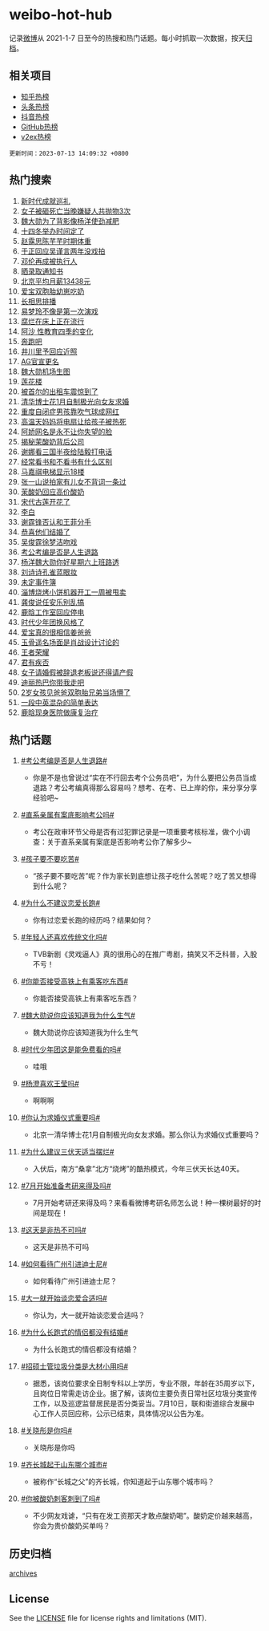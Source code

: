 # weibo-hot-hub

记录[微博](https://www.weibo.com)从 2021-1-7 日至今的热搜和热门话题。每小时抓取一次数据，按天[归档](archives)。

## 相关项目

- [知乎热榜](https://github.com/lonnyzhang423/zhihu-hot-hub)
- [头条热榜](https://github.com/lonnyzhang423/toutiao-hot-hub)
- [抖音热榜](https://github.com/lonnyzhang423/douyin-hot-hub)
- [GitHub热榜](https://github.com/lonnyzhang423/github-hot-hub)
- [v2ex热榜](https://github.com/lonnyzhang423/v2ex-hot-hub)


`更新时间：2023-07-13 14:09:32 +0800`

## 热门搜索

1. [新时代成就巡礼](https://m.weibo.cn/search?containerid=100103type%3D1%26t%3D10%26q%3D%23%E6%96%B0%E6%97%B6%E4%BB%A3%E6%88%90%E5%B0%B1%E5%B7%A1%E7%A4%BC%23&stream_entry_id=51&isnewpage=1&extparam=seat%3D1%26filter_type%3Drealtimehot%26pos%3D0%26stream_entry_id%3D51%26c_type%3D51%26dgr%3D0%26cate%3D10103%26display_time%3D1689228570%26pre_seqid%3D168922857072002736373&luicode=10000011&lfid=106003type%253D25%2526t%253D3%2526disable_hot%253D1%2526filter_type%253Drealtimehot)
1. [女子被砸死亡当晚嫌疑人共抛物3次](https://m.weibo.cn/search?containerid=100103type%3D1%26t%3D10%26q%3D%23%E5%A5%B3%E5%AD%90%E8%A2%AB%E7%A0%B8%E6%AD%BB%E4%BA%A1%E5%BD%93%E6%99%9A%E5%AB%8C%E7%96%91%E4%BA%BA%E5%85%B1%E6%8A%9B%E7%89%A93%E6%AC%A1%23&stream_entry_id=31&isnewpage=1&extparam=seat%3D1%26cate%3D5001%26flag%3D1%26realpos%3D1%26stream_entry_id%3D31%26lcate%3D5001%26filter_type%3Drealtimehot%26pos%3D0%26q%3D%2523%25E5%25A5%25B3%25E5%25AD%2590%25E8%25A2%25AB%25E7%25A0%25B8%25E6%25AD%25BB%25E4%25BA%25A1%25E5%25BD%2593%25E6%2599%259A%25E5%25AB%258C%25E7%2596%2591%25E4%25BA%25BA%25E5%2585%25B1%25E6%258A%259B%25E7%2589%25A93%25E6%25AC%25A1%2523%26dgr%3D0%26band_rank%3D1%26c_type%3D31%26display_time%3D1689228570%26pre_seqid%3D168922857072002736373&luicode=10000011&lfid=106003type%253D25%2526t%253D3%2526disable_hot%253D1%2526filter_type%253Drealtimehot)
1. [魏大勋为了背影像杨洋使劲减肥](https://m.weibo.cn/search?containerid=100103type%3D1%26t%3D10%26q%3D%23%E9%AD%8F%E5%A4%A7%E5%8B%8B%E4%B8%BA%E4%BA%86%E8%83%8C%E5%BD%B1%E5%83%8F%E6%9D%A8%E6%B4%8B%E4%BD%BF%E5%8A%B2%E5%87%8F%E8%82%A5%23&stream_entry_id=31&isnewpage=1&extparam=seat%3D1%26cate%3D5001%26flag%3D2%26realpos%3D2%26stream_entry_id%3D31%26lcate%3D5001%26filter_type%3Drealtimehot%26pos%3D1%26q%3D%2523%25E9%25AD%258F%25E5%25A4%25A7%25E5%258B%258B%25E4%25B8%25BA%25E4%25BA%2586%25E8%2583%258C%25E5%25BD%25B1%25E5%2583%258F%25E6%259D%25A8%25E6%25B4%258B%25E4%25BD%25BF%25E5%258A%25B2%25E5%2587%258F%25E8%2582%25A5%2523%26dgr%3D0%26band_rank%3D2%26c_type%3D31%26display_time%3D1689228570%26pre_seqid%3D168922857072002736373&luicode=10000011&lfid=106003type%253D25%2526t%253D3%2526disable_hot%253D1%2526filter_type%253Drealtimehot)
1. [十四冬举办时间定了](https://m.weibo.cn/search?containerid=100103type%3D1%26t%3D10%26q%3D%23%E5%8D%81%E5%9B%9B%E5%86%AC%E4%B8%BE%E5%8A%9E%E6%97%B6%E9%97%B4%E5%AE%9A%E4%BA%86%23&stream_entry_id=31&isnewpage=1&extparam=seat%3D1%26cate%3D5001%26flag%3D0%26realpos%3D3%26stream_entry_id%3D31%26lcate%3D5001%26filter_type%3Drealtimehot%26pos%3D2%26q%3D%2523%25E5%258D%2581%25E5%259B%259B%25E5%2586%25AC%25E4%25B8%25BE%25E5%258A%259E%25E6%2597%25B6%25E9%2597%25B4%25E5%25AE%259A%25E4%25BA%2586%2523%26dgr%3D0%26band_rank%3D3%26c_type%3D31%26display_time%3D1689228570%26pre_seqid%3D168922857072002736373&luicode=10000011&lfid=106003type%253D25%2526t%253D3%2526disable_hot%253D1%2526filter_type%253Drealtimehot)
1. [赵露思陈芊芊时期体重](https://m.weibo.cn/search?containerid=100103type%3D1%26t%3D10%26q%3D%23%E8%B5%B5%E9%9C%B2%E6%80%9D%E9%99%88%E8%8A%8A%E8%8A%8A%E6%97%B6%E6%9C%9F%E4%BD%93%E9%87%8D%23&stream_entry_id=31&isnewpage=1&extparam=seat%3D1%26cate%3D5001%26flag%3D1%26realpos%3D4%26stream_entry_id%3D31%26lcate%3D5001%26filter_type%3Drealtimehot%26pos%3D3%26q%3D%2523%25E8%25B5%25B5%25E9%259C%25B2%25E6%2580%259D%25E9%2599%2588%25E8%258A%258A%25E8%258A%258A%25E6%2597%25B6%25E6%259C%259F%25E4%25BD%2593%25E9%2587%258D%2523%26dgr%3D0%26band_rank%3D4%26c_type%3D31%26display_time%3D1689228570%26pre_seqid%3D168922857072002736373&luicode=10000011&lfid=106003type%253D25%2526t%253D3%2526disable_hot%253D1%2526filter_type%253Drealtimehot)
1. [于正回应吴谨言两年没戏拍](https://m.weibo.cn/search?containerid=100103type%3D1%26t%3D10%26q%3D%23%E4%BA%8E%E6%AD%A3%E5%9B%9E%E5%BA%94%E5%90%B4%E8%B0%A8%E8%A8%80%E4%B8%A4%E5%B9%B4%E6%B2%A1%E6%88%8F%E6%8B%8D%23&stream_entry_id=31&isnewpage=1&extparam=seat%3D1%26cate%3D5001%26flag%3D2%26realpos%3D5%26stream_entry_id%3D31%26lcate%3D5001%26filter_type%3Drealtimehot%26pos%3D4%26q%3D%2523%25E4%25BA%258E%25E6%25AD%25A3%25E5%259B%259E%25E5%25BA%2594%25E5%2590%25B4%25E8%25B0%25A8%25E8%25A8%2580%25E4%25B8%25A4%25E5%25B9%25B4%25E6%25B2%25A1%25E6%2588%258F%25E6%258B%258D%2523%26dgr%3D0%26band_rank%3D5%26c_type%3D31%26display_time%3D1689228570%26pre_seqid%3D168922857072002736373&luicode=10000011&lfid=106003type%253D25%2526t%253D3%2526disable_hot%253D1%2526filter_type%253Drealtimehot)
1. [邓伦再成被执行人](https://m.weibo.cn/search?containerid=100103type%3D1%26t%3D10%26q%3D%23%E9%82%93%E4%BC%A6%E5%86%8D%E6%88%90%E8%A2%AB%E6%89%A7%E8%A1%8C%E4%BA%BA%23&stream_entry_id=31&isnewpage=1&extparam=seat%3D1%26cate%3D5001%26flag%3D0%26realpos%3D6%26stream_entry_id%3D31%26lcate%3D5001%26filter_type%3Drealtimehot%26pos%3D5%26q%3D%2523%25E9%2582%2593%25E4%25BC%25A6%25E5%2586%258D%25E6%2588%2590%25E8%25A2%25AB%25E6%2589%25A7%25E8%25A1%258C%25E4%25BA%25BA%2523%26dgr%3D0%26band_rank%3D6%26c_type%3D31%26display_time%3D1689228570%26pre_seqid%3D168922857072002736373&luicode=10000011&lfid=106003type%253D25%2526t%253D3%2526disable_hot%253D1%2526filter_type%253Drealtimehot)
1. [晒录取通知书](https://m.weibo.cn/search?containerid=100103type%3D1%26t%3D10%26q%3D%23%E6%99%92%E5%BD%95%E5%8F%96%E9%80%9A%E7%9F%A5%E4%B9%A6%23&stream_entry_id=31&isnewpage=1&extparam=seat%3D1%26cate%3D5001%26stream_entry_id%3D31%26lcate%3D5001%26filter_type%3Drealtimehot%26adid%3D196143%26q%3D%2523%25E6%2599%2592%25E5%25BD%2595%25E5%258F%2596%25E9%2580%259A%25E7%259F%25A5%25E4%25B9%25A6%2523%26dgr%3D0%26is_ad_pos%3D1%26c_type%3D31%26pos%3D6%26band_rank%3D7%26display_time%3D1689228570%26pre_seqid%3D168922857072002736373&luicode=10000011&lfid=106003type%253D25%2526t%253D3%2526disable_hot%253D1%2526filter_type%253Drealtimehot)
1. [北京平均月薪13438元](https://m.weibo.cn/search?containerid=100103type%3D1%26t%3D10%26q%3D%23%E5%8C%97%E4%BA%AC%E5%B9%B3%E5%9D%87%E6%9C%88%E8%96%AA13438%E5%85%83%23&stream_entry_id=31&isnewpage=1&extparam=seat%3D1%26cate%3D5001%26flag%3D0%26realpos%3D7%26stream_entry_id%3D31%26lcate%3D5001%26filter_type%3Drealtimehot%26pos%3D7%26q%3D%2523%25E5%258C%2597%25E4%25BA%25AC%25E5%25B9%25B3%25E5%259D%2587%25E6%259C%2588%25E8%2596%25AA13438%25E5%2585%2583%2523%26dgr%3D0%26band_rank%3D7%26c_type%3D31%26display_time%3D1689228570%26pre_seqid%3D168922857072002736373&luicode=10000011&lfid=106003type%253D25%2526t%253D3%2526disable_hot%253D1%2526filter_type%253Drealtimehot)
1. [爱宝双胞胎幼崽吃奶](https://m.weibo.cn/search?containerid=100103type%3D1%26t%3D10%26q%3D%23%E7%88%B1%E5%AE%9D%E5%8F%8C%E8%83%9E%E8%83%8E%E5%B9%BC%E5%B4%BD%E5%90%83%E5%A5%B6%23&stream_entry_id=31&isnewpage=1&extparam=seat%3D1%26cate%3D5001%26flag%3D1%26realpos%3D8%26stream_entry_id%3D31%26lcate%3D5001%26filter_type%3Drealtimehot%26pos%3D8%26q%3D%2523%25E7%2588%25B1%25E5%25AE%259D%25E5%258F%258C%25E8%2583%259E%25E8%2583%258E%25E5%25B9%25BC%25E5%25B4%25BD%25E5%2590%2583%25E5%25A5%25B6%2523%26dgr%3D0%26band_rank%3D8%26c_type%3D31%26display_time%3D1689228570%26pre_seqid%3D168922857072002736373&luicode=10000011&lfid=106003type%253D25%2526t%253D3%2526disable_hot%253D1%2526filter_type%253Drealtimehot)
1. [长相思排播](https://m.weibo.cn/search?containerid=100103type%3D1%26t%3D10%26q%3D%23%E9%95%BF%E7%9B%B8%E6%80%9D%E6%8E%92%E6%92%AD%23&stream_entry_id=31&isnewpage=1&extparam=seat%3D1%26cate%3D5001%26flag%3D1%26realpos%3D9%26stream_entry_id%3D31%26lcate%3D5001%26filter_type%3Drealtimehot%26pos%3D9%26q%3D%2523%25E9%2595%25BF%25E7%259B%25B8%25E6%2580%259D%25E6%258E%2592%25E6%2592%25AD%2523%26dgr%3D0%26band_rank%3D9%26c_type%3D31%26display_time%3D1689228570%26pre_seqid%3D168922857072002736373&luicode=10000011&lfid=106003type%253D25%2526t%253D3%2526disable_hot%253D1%2526filter_type%253Drealtimehot)
1. [易梦玲不像是第一次演戏](https://m.weibo.cn/search?containerid=100103type%3D1%26t%3D10%26q%3D%23%E6%98%93%E6%A2%A6%E7%8E%B2%E4%B8%8D%E5%83%8F%E6%98%AF%E7%AC%AC%E4%B8%80%E6%AC%A1%E6%BC%94%E6%88%8F%23&stream_entry_id=31&isnewpage=1&extparam=seat%3D1%26cate%3D5001%26flag%3D1%26realpos%3D10%26stream_entry_id%3D31%26lcate%3D5001%26filter_type%3Drealtimehot%26pos%3D10%26q%3D%2523%25E6%2598%2593%25E6%25A2%25A6%25E7%258E%25B2%25E4%25B8%258D%25E5%2583%258F%25E6%2598%25AF%25E7%25AC%25AC%25E4%25B8%2580%25E6%25AC%25A1%25E6%25BC%2594%25E6%2588%258F%2523%26dgr%3D0%26band_rank%3D10%26c_type%3D31%26display_time%3D1689228570%26pre_seqid%3D168922857072002736373&luicode=10000011&lfid=106003type%253D25%2526t%253D3%2526disable_hot%253D1%2526filter_type%253Drealtimehot)
1. [腐烂在床上正在流行](https://m.weibo.cn/search?containerid=100103type%3D1%26t%3D10%26q%3D%E8%85%90%E7%83%82%E5%9C%A8%E5%BA%8A%E4%B8%8A%E6%AD%A3%E5%9C%A8%E6%B5%81%E8%A1%8C&stream_entry_id=31&isnewpage=1&extparam=seat%3D1%26cate%3D5001%26flag%3D2%26realpos%3D11%26stream_entry_id%3D31%26lcate%3D5001%26filter_type%3Drealtimehot%26pos%3D11%26q%3D%25E8%2585%2590%25E7%2583%2582%25E5%259C%25A8%25E5%25BA%258A%25E4%25B8%258A%25E6%25AD%25A3%25E5%259C%25A8%25E6%25B5%2581%25E8%25A1%258C%26dgr%3D0%26band_rank%3D11%26c_type%3D31%26display_time%3D1689228570%26pre_seqid%3D168922857072002736373&luicode=10000011&lfid=106003type%253D25%2526t%253D3%2526disable_hot%253D1%2526filter_type%253Drealtimehot)
1. [阿沙 性教育四季的变化](https://m.weibo.cn/search?containerid=100103type%3D1%26t%3D10%26q%3D%E9%98%BF%E6%B2%99+%E6%80%A7%E6%95%99%E8%82%B2%E5%9B%9B%E5%AD%A3%E7%9A%84%E5%8F%98%E5%8C%96&stream_entry_id=31&isnewpage=1&extparam=seat%3D1%26cate%3D5001%26flag%3D0%26realpos%3D12%26stream_entry_id%3D31%26lcate%3D5001%26filter_type%3Drealtimehot%26pos%3D12%26q%3D%25E9%2598%25BF%25E6%25B2%2599%2520%25E6%2580%25A7%25E6%2595%2599%25E8%2582%25B2%25E5%259B%259B%25E5%25AD%25A3%25E7%259A%2584%25E5%258F%2598%25E5%258C%2596%26dgr%3D0%26band_rank%3D12%26c_type%3D31%26display_time%3D1689228570%26pre_seqid%3D168922857072002736373&luicode=10000011&lfid=106003type%253D25%2526t%253D3%2526disable_hot%253D1%2526filter_type%253Drealtimehot)
1. [奔跑吧](https://m.weibo.cn/search?containerid=100103type%3D1%26t%3D10%26q%3D%E5%A5%94%E8%B7%91%E5%90%A7&stream_entry_id=31&isnewpage=1&extparam=seat%3D1%26cate%3D5001%26flag%3D2%26realpos%3D13%26stream_entry_id%3D31%26lcate%3D5001%26filter_type%3Drealtimehot%26pos%3D13%26q%3D%25E5%25A5%2594%25E8%25B7%2591%25E5%2590%25A7%26dgr%3D0%26band_rank%3D13%26c_type%3D31%26display_time%3D1689228570%26pre_seqid%3D168922857072002736373&luicode=10000011&lfid=106003type%253D25%2526t%253D3%2526disable_hot%253D1%2526filter_type%253Drealtimehot)
1. [井川里予回应近照](https://m.weibo.cn/search?containerid=100103type%3D1%26t%3D10%26q%3D%23%E4%BA%95%E5%B7%9D%E9%87%8C%E4%BA%88%E5%9B%9E%E5%BA%94%E8%BF%91%E7%85%A7%23&stream_entry_id=31&isnewpage=1&extparam=seat%3D1%26cate%3D5001%26flag%3D0%26realpos%3D14%26stream_entry_id%3D31%26lcate%3D5001%26filter_type%3Drealtimehot%26pos%3D14%26q%3D%2523%25E4%25BA%2595%25E5%25B7%259D%25E9%2587%258C%25E4%25BA%2588%25E5%259B%259E%25E5%25BA%2594%25E8%25BF%2591%25E7%2585%25A7%2523%26dgr%3D0%26band_rank%3D14%26c_type%3D31%26display_time%3D1689228570%26pre_seqid%3D168922857072002736373&luicode=10000011&lfid=106003type%253D25%2526t%253D3%2526disable_hot%253D1%2526filter_type%253Drealtimehot)
1. [AG官宣更名](https://m.weibo.cn/search?containerid=100103type%3D1%26t%3D10%26q%3D%23AG%E5%AE%98%E5%AE%A3%E6%9B%B4%E5%90%8D%23&stream_entry_id=31&isnewpage=1&extparam=seat%3D1%26cate%3D5001%26flag%3D1%26realpos%3D15%26stream_entry_id%3D31%26lcate%3D5001%26filter_type%3Drealtimehot%26pos%3D15%26q%3D%2523AG%25E5%25AE%2598%25E5%25AE%25A3%25E6%259B%25B4%25E5%2590%258D%2523%26dgr%3D0%26band_rank%3D15%26c_type%3D31%26display_time%3D1689228570%26pre_seqid%3D168922857072002736373&luicode=10000011&lfid=106003type%253D25%2526t%253D3%2526disable_hot%253D1%2526filter_type%253Drealtimehot)
1. [魏大勋机场生图](https://m.weibo.cn/search?containerid=100103type%3D1%26t%3D10%26q%3D%23%E9%AD%8F%E5%A4%A7%E5%8B%8B%E6%9C%BA%E5%9C%BA%E7%94%9F%E5%9B%BE%23&stream_entry_id=31&isnewpage=1&extparam=seat%3D1%26cate%3D5001%26flag%3D0%26realpos%3D16%26stream_entry_id%3D31%26lcate%3D5001%26filter_type%3Drealtimehot%26pos%3D16%26q%3D%2523%25E9%25AD%258F%25E5%25A4%25A7%25E5%258B%258B%25E6%259C%25BA%25E5%259C%25BA%25E7%2594%259F%25E5%259B%25BE%2523%26dgr%3D0%26band_rank%3D16%26c_type%3D31%26display_time%3D1689228570%26pre_seqid%3D168922857072002736373&luicode=10000011&lfid=106003type%253D25%2526t%253D3%2526disable_hot%253D1%2526filter_type%253Drealtimehot)
1. [莲花楼](https://m.weibo.cn/search?containerid=100103type%3D1%26t%3D10%26q%3D%E8%8E%B2%E8%8A%B1%E6%A5%BC&stream_entry_id=31&isnewpage=1&extparam=seat%3D1%26cate%3D5001%26flag%3D1%26realpos%3D17%26stream_entry_id%3D31%26lcate%3D5001%26filter_type%3Drealtimehot%26pos%3D17%26q%3D%25E8%258E%25B2%25E8%258A%25B1%25E6%25A5%25BC%26dgr%3D0%26band_rank%3D17%26c_type%3D31%26display_time%3D1689228570%26pre_seqid%3D168922857072002736373&luicode=10000011&lfid=106003type%253D25%2526t%253D3%2526disable_hot%253D1%2526filter_type%253Drealtimehot)
1. [被首尔的出租车震惊到了](https://m.weibo.cn/search?containerid=100103type%3D1%26t%3D10%26q%3D%E8%A2%AB%E9%A6%96%E5%B0%94%E7%9A%84%E5%87%BA%E7%A7%9F%E8%BD%A6%E9%9C%87%E6%83%8A%E5%88%B0%E4%BA%86&stream_entry_id=31&isnewpage=1&extparam=seat%3D1%26cate%3D5001%26flag%3D0%26realpos%3D18%26stream_entry_id%3D31%26lcate%3D5001%26filter_type%3Drealtimehot%26pos%3D18%26q%3D%25E8%25A2%25AB%25E9%25A6%2596%25E5%25B0%2594%25E7%259A%2584%25E5%2587%25BA%25E7%25A7%259F%25E8%25BD%25A6%25E9%259C%2587%25E6%2583%258A%25E5%2588%25B0%25E4%25BA%2586%26dgr%3D0%26band_rank%3D18%26c_type%3D31%26display_time%3D1689228570%26pre_seqid%3D168922857072002736373&luicode=10000011&lfid=106003type%253D25%2526t%253D3%2526disable_hot%253D1%2526filter_type%253Drealtimehot)
1. [清华博士花1月自制极光向女友求婚](https://m.weibo.cn/search?containerid=100103type%3D1%26t%3D10%26q%3D%23%E6%B8%85%E5%8D%8E%E5%8D%9A%E5%A3%AB%E8%8A%B11%E6%9C%88%E8%87%AA%E5%88%B6%E6%9E%81%E5%85%89%E5%90%91%E5%A5%B3%E5%8F%8B%E6%B1%82%E5%A9%9A%23&stream_entry_id=31&isnewpage=1&extparam=seat%3D1%26cate%3D5001%26flag%3D32768%26realpos%3D19%26stream_entry_id%3D31%26lcate%3D5001%26filter_type%3Drealtimehot%26pos%3D19%26q%3D%2523%25E6%25B8%2585%25E5%258D%258E%25E5%258D%259A%25E5%25A3%25AB%25E8%258A%25B11%25E6%259C%2588%25E8%2587%25AA%25E5%2588%25B6%25E6%259E%2581%25E5%2585%2589%25E5%2590%2591%25E5%25A5%25B3%25E5%258F%258B%25E6%25B1%2582%25E5%25A9%259A%2523%26dgr%3D0%26band_rank%3D19%26c_type%3D31%26display_time%3D1689228570%26pre_seqid%3D168922857072002736373&luicode=10000011&lfid=106003type%253D25%2526t%253D3%2526disable_hot%253D1%2526filter_type%253Drealtimehot)
1. [重度自闭症男孩靠吹气球成网红](https://m.weibo.cn/search?containerid=100103type%3D1%26t%3D10%26q%3D%23%E9%87%8D%E5%BA%A6%E8%87%AA%E9%97%AD%E7%97%87%E7%94%B7%E5%AD%A9%E9%9D%A0%E5%90%B9%E6%B0%94%E7%90%83%E6%88%90%E7%BD%91%E7%BA%A2%23&stream_entry_id=31&isnewpage=1&extparam=seat%3D1%26cate%3D5001%26flag%3D32768%26realpos%3D20%26stream_entry_id%3D31%26lcate%3D5001%26filter_type%3Drealtimehot%26pos%3D20%26q%3D%2523%25E9%2587%258D%25E5%25BA%25A6%25E8%2587%25AA%25E9%2597%25AD%25E7%2597%2587%25E7%2594%25B7%25E5%25AD%25A9%25E9%259D%25A0%25E5%2590%25B9%25E6%25B0%2594%25E7%2590%2583%25E6%2588%2590%25E7%25BD%2591%25E7%25BA%25A2%2523%26dgr%3D0%26band_rank%3D20%26c_type%3D31%26display_time%3D1689228570%26pre_seqid%3D168922857072002736373&luicode=10000011&lfid=106003type%253D25%2526t%253D3%2526disable_hot%253D1%2526filter_type%253Drealtimehot)
1. [高温天妈妈将电扇让给孩子被热死](https://m.weibo.cn/search?containerid=100103type%3D1%26t%3D10%26q%3D%23%E9%AB%98%E6%B8%A9%E5%A4%A9%E5%A6%88%E5%A6%88%E5%B0%86%E7%94%B5%E6%89%87%E8%AE%A9%E7%BB%99%E5%AD%A9%E5%AD%90%E8%A2%AB%E7%83%AD%E6%AD%BB%23&stream_entry_id=31&isnewpage=1&extparam=seat%3D1%26cate%3D5001%26flag%3D2%26realpos%3D21%26stream_entry_id%3D31%26lcate%3D5001%26filter_type%3Drealtimehot%26pos%3D21%26q%3D%2523%25E9%25AB%2598%25E6%25B8%25A9%25E5%25A4%25A9%25E5%25A6%2588%25E5%25A6%2588%25E5%25B0%2586%25E7%2594%25B5%25E6%2589%2587%25E8%25AE%25A9%25E7%25BB%2599%25E5%25AD%25A9%25E5%25AD%2590%25E8%25A2%25AB%25E7%2583%25AD%25E6%25AD%25BB%2523%26dgr%3D0%26band_rank%3D21%26c_type%3D31%26display_time%3D1689228570%26pre_seqid%3D168922857072002736373&luicode=10000011&lfid=106003type%253D25%2526t%253D3%2526disable_hot%253D1%2526filter_type%253Drealtimehot)
1. [阿娇网名是永不让你失望的脸](https://m.weibo.cn/search?containerid=100103type%3D1%26t%3D10%26q%3D%23%E9%98%BF%E5%A8%87%E7%BD%91%E5%90%8D%E6%98%AF%E6%B0%B8%E4%B8%8D%E8%AE%A9%E4%BD%A0%E5%A4%B1%E6%9C%9B%E7%9A%84%E8%84%B8%23&stream_entry_id=31&isnewpage=1&extparam=seat%3D1%26cate%3D5001%26flag%3D1%26realpos%3D22%26stream_entry_id%3D31%26lcate%3D5001%26filter_type%3Drealtimehot%26pos%3D22%26q%3D%2523%25E9%2598%25BF%25E5%25A8%2587%25E7%25BD%2591%25E5%2590%258D%25E6%2598%25AF%25E6%25B0%25B8%25E4%25B8%258D%25E8%25AE%25A9%25E4%25BD%25A0%25E5%25A4%25B1%25E6%259C%259B%25E7%259A%2584%25E8%2584%25B8%2523%26dgr%3D0%26band_rank%3D22%26c_type%3D31%26display_time%3D1689228570%26pre_seqid%3D168922857072002736373&luicode=10000011&lfid=106003type%253D25%2526t%253D3%2526disable_hot%253D1%2526filter_type%253Drealtimehot)
1. [揭秘茉酸奶背后公司](https://m.weibo.cn/search?containerid=100103type%3D1%26t%3D10%26q%3D%23%E6%8F%AD%E7%A7%98%E8%8C%89%E9%85%B8%E5%A5%B6%E8%83%8C%E5%90%8E%E5%85%AC%E5%8F%B8%23&stream_entry_id=31&isnewpage=1&extparam=seat%3D1%26cate%3D5001%26flag%3D0%26realpos%3D23%26stream_entry_id%3D31%26lcate%3D5001%26filter_type%3Drealtimehot%26pos%3D23%26q%3D%2523%25E6%258F%25AD%25E7%25A7%2598%25E8%258C%2589%25E9%2585%25B8%25E5%25A5%25B6%25E8%2583%258C%25E5%2590%258E%25E5%2585%25AC%25E5%258F%25B8%2523%26dgr%3D0%26band_rank%3D23%26c_type%3D31%26display_time%3D1689228570%26pre_seqid%3D168922857072002736373&luicode=10000011&lfid=106003type%253D25%2526t%253D3%2526disable_hot%253D1%2526filter_type%253Drealtimehot)
1. [谢娜看三国半夜给陆毅打电话](https://m.weibo.cn/search?containerid=100103type%3D1%26t%3D10%26q%3D%23%E8%B0%A2%E5%A8%9C%E7%9C%8B%E4%B8%89%E5%9B%BD%E5%8D%8A%E5%A4%9C%E7%BB%99%E9%99%86%E6%AF%85%E6%89%93%E7%94%B5%E8%AF%9D%23&stream_entry_id=31&isnewpage=1&extparam=seat%3D1%26cate%3D5001%26flag%3D1%26realpos%3D24%26stream_entry_id%3D31%26lcate%3D5001%26filter_type%3Drealtimehot%26pos%3D24%26q%3D%2523%25E8%25B0%25A2%25E5%25A8%259C%25E7%259C%258B%25E4%25B8%2589%25E5%259B%25BD%25E5%258D%258A%25E5%25A4%259C%25E7%25BB%2599%25E9%2599%2586%25E6%25AF%2585%25E6%2589%2593%25E7%2594%25B5%25E8%25AF%259D%2523%26dgr%3D0%26band_rank%3D24%26c_type%3D31%26display_time%3D1689228570%26pre_seqid%3D168922857072002736373&luicode=10000011&lfid=106003type%253D25%2526t%253D3%2526disable_hot%253D1%2526filter_type%253Drealtimehot)
1. [经常看书和不看书有什么区别](https://m.weibo.cn/search?containerid=100103type%3D1%26t%3D10%26q%3D%23%E7%BB%8F%E5%B8%B8%E7%9C%8B%E4%B9%A6%E5%92%8C%E4%B8%8D%E7%9C%8B%E4%B9%A6%E6%9C%89%E4%BB%80%E4%B9%88%E5%8C%BA%E5%88%AB%23&stream_entry_id=31&isnewpage=1&extparam=seat%3D1%26cate%3D5001%26flag%3D1%26realpos%3D25%26stream_entry_id%3D31%26lcate%3D5001%26filter_type%3Drealtimehot%26pos%3D25%26q%3D%2523%25E7%25BB%258F%25E5%25B8%25B8%25E7%259C%258B%25E4%25B9%25A6%25E5%2592%258C%25E4%25B8%258D%25E7%259C%258B%25E4%25B9%25A6%25E6%259C%2589%25E4%25BB%2580%25E4%25B9%2588%25E5%258C%25BA%25E5%2588%25AB%2523%26dgr%3D0%26band_rank%3D25%26c_type%3D31%26display_time%3D1689228570%26pre_seqid%3D168922857072002736373&luicode=10000011&lfid=106003type%253D25%2526t%253D3%2526disable_hot%253D1%2526filter_type%253Drealtimehot)
1. [马嘉祺电梯显示18楼](https://m.weibo.cn/search?containerid=100103type%3D1%26t%3D10%26q%3D%23%E9%A9%AC%E5%98%89%E7%A5%BA%E7%94%B5%E6%A2%AF%E6%98%BE%E7%A4%BA18%E6%A5%BC%23&stream_entry_id=31&isnewpage=1&extparam=seat%3D1%26cate%3D5001%26flag%3D0%26realpos%3D26%26stream_entry_id%3D31%26lcate%3D5001%26filter_type%3Drealtimehot%26pos%3D26%26q%3D%2523%25E9%25A9%25AC%25E5%2598%2589%25E7%25A5%25BA%25E7%2594%25B5%25E6%25A2%25AF%25E6%2598%25BE%25E7%25A4%25BA18%25E6%25A5%25BC%2523%26dgr%3D0%26band_rank%3D26%26c_type%3D31%26display_time%3D1689228570%26pre_seqid%3D168922857072002736373&luicode=10000011&lfid=106003type%253D25%2526t%253D3%2526disable_hot%253D1%2526filter_type%253Drealtimehot)
1. [张一山说拍家有儿女不背词一条过](https://m.weibo.cn/search?containerid=100103type%3D1%26t%3D10%26q%3D%23%E5%BC%A0%E4%B8%80%E5%B1%B1%E8%AF%B4%E6%8B%8D%E5%AE%B6%E6%9C%89%E5%84%BF%E5%A5%B3%E4%B8%8D%E8%83%8C%E8%AF%8D%E4%B8%80%E6%9D%A1%E8%BF%87%23&stream_entry_id=31&isnewpage=1&extparam=seat%3D1%26cate%3D5001%26flag%3D1%26realpos%3D27%26stream_entry_id%3D31%26lcate%3D5001%26filter_type%3Drealtimehot%26pos%3D27%26q%3D%2523%25E5%25BC%25A0%25E4%25B8%2580%25E5%25B1%25B1%25E8%25AF%25B4%25E6%258B%258D%25E5%25AE%25B6%25E6%259C%2589%25E5%2584%25BF%25E5%25A5%25B3%25E4%25B8%258D%25E8%2583%258C%25E8%25AF%258D%25E4%25B8%2580%25E6%259D%25A1%25E8%25BF%2587%2523%26dgr%3D0%26band_rank%3D27%26c_type%3D31%26display_time%3D1689228570%26pre_seqid%3D168922857072002736373&luicode=10000011&lfid=106003type%253D25%2526t%253D3%2526disable_hot%253D1%2526filter_type%253Drealtimehot)
1. [茉酸奶回应高价酸奶](https://m.weibo.cn/search?containerid=100103type%3D1%26t%3D10%26q%3D%23%E8%8C%89%E9%85%B8%E5%A5%B6%E5%9B%9E%E5%BA%94%E9%AB%98%E4%BB%B7%E9%85%B8%E5%A5%B6%23&stream_entry_id=31&isnewpage=1&extparam=seat%3D1%26cate%3D5001%26flag%3D1%26realpos%3D28%26stream_entry_id%3D31%26lcate%3D5001%26filter_type%3Drealtimehot%26pos%3D28%26q%3D%2523%25E8%258C%2589%25E9%2585%25B8%25E5%25A5%25B6%25E5%259B%259E%25E5%25BA%2594%25E9%25AB%2598%25E4%25BB%25B7%25E9%2585%25B8%25E5%25A5%25B6%2523%26dgr%3D0%26band_rank%3D28%26c_type%3D31%26display_time%3D1689228570%26pre_seqid%3D168922857072002736373&luicode=10000011&lfid=106003type%253D25%2526t%253D3%2526disable_hot%253D1%2526filter_type%253Drealtimehot)
1. [宋代古莲开花了](https://m.weibo.cn/search?containerid=100103type%3D1%26t%3D10%26q%3D%23%E5%AE%8B%E4%BB%A3%E5%8F%A4%E8%8E%B2%E5%BC%80%E8%8A%B1%E4%BA%86%23&stream_entry_id=31&isnewpage=1&extparam=seat%3D1%26cate%3D5001%26flag%3D32768%26realpos%3D29%26stream_entry_id%3D31%26lcate%3D5001%26filter_type%3Drealtimehot%26pos%3D29%26q%3D%2523%25E5%25AE%258B%25E4%25BB%25A3%25E5%258F%25A4%25E8%258E%25B2%25E5%25BC%2580%25E8%258A%25B1%25E4%25BA%2586%2523%26dgr%3D0%26band_rank%3D29%26c_type%3D31%26display_time%3D1689228570%26pre_seqid%3D168922857072002736373&luicode=10000011&lfid=106003type%253D25%2526t%253D3%2526disable_hot%253D1%2526filter_type%253Drealtimehot)
1. [李白](https://m.weibo.cn/search?containerid=100103type%3D1%26t%3D10%26q%3D%E6%9D%8E%E7%99%BD&stream_entry_id=31&isnewpage=1&extparam=seat%3D1%26cate%3D5001%26flag%3D1%26realpos%3D30%26stream_entry_id%3D31%26lcate%3D5001%26filter_type%3Drealtimehot%26pos%3D30%26q%3D%25E6%259D%258E%25E7%2599%25BD%26dgr%3D0%26band_rank%3D30%26c_type%3D31%26display_time%3D1689228570%26pre_seqid%3D168922857072002736373&luicode=10000011&lfid=106003type%253D25%2526t%253D3%2526disable_hot%253D1%2526filter_type%253Drealtimehot)
1. [谢霆锋否认和王菲分手](https://m.weibo.cn/search?containerid=100103type%3D1%26t%3D10%26q%3D%23%E8%B0%A2%E9%9C%86%E9%94%8B%E5%90%A6%E8%AE%A4%E5%92%8C%E7%8E%8B%E8%8F%B2%E5%88%86%E6%89%8B%23&stream_entry_id=31&isnewpage=1&extparam=seat%3D1%26cate%3D5001%26flag%3D0%26realpos%3D31%26stream_entry_id%3D31%26lcate%3D5001%26filter_type%3Drealtimehot%26pos%3D31%26q%3D%2523%25E8%25B0%25A2%25E9%259C%2586%25E9%2594%258B%25E5%2590%25A6%25E8%25AE%25A4%25E5%2592%258C%25E7%258E%258B%25E8%258F%25B2%25E5%2588%2586%25E6%2589%258B%2523%26dgr%3D0%26band_rank%3D31%26c_type%3D31%26display_time%3D1689228570%26pre_seqid%3D168922857072002736373&luicode=10000011&lfid=106003type%253D25%2526t%253D3%2526disable_hot%253D1%2526filter_type%253Drealtimehot)
1. [恭喜他们结婚了](https://m.weibo.cn/search?containerid=100103type%3D1%26t%3D10%26q%3D%23%E6%81%AD%E5%96%9C%E4%BB%96%E4%BB%AC%E7%BB%93%E5%A9%9A%E4%BA%86%23&stream_entry_id=31&isnewpage=1&extparam=seat%3D1%26cate%3D5001%26flag%3D32768%26realpos%3D32%26stream_entry_id%3D31%26lcate%3D5001%26filter_type%3Drealtimehot%26pos%3D32%26q%3D%2523%25E6%2581%25AD%25E5%2596%259C%25E4%25BB%2596%25E4%25BB%25AC%25E7%25BB%2593%25E5%25A9%259A%25E4%25BA%2586%2523%26dgr%3D0%26band_rank%3D32%26c_type%3D31%26display_time%3D1689228570%26pre_seqid%3D168922857072002736373&luicode=10000011&lfid=106003type%253D25%2526t%253D3%2526disable_hot%253D1%2526filter_type%253Drealtimehot)
1. [吴俊霆徐梦洁吻戏](https://m.weibo.cn/search?containerid=100103type%3D1%26t%3D10%26q%3D%23%E5%90%B4%E4%BF%8A%E9%9C%86%E5%BE%90%E6%A2%A6%E6%B4%81%E5%90%BB%E6%88%8F%23&stream_entry_id=31&isnewpage=1&extparam=seat%3D1%26cate%3D5001%26flag%3D1%26realpos%3D33%26stream_entry_id%3D31%26lcate%3D5001%26filter_type%3Drealtimehot%26pos%3D33%26q%3D%2523%25E5%2590%25B4%25E4%25BF%258A%25E9%259C%2586%25E5%25BE%2590%25E6%25A2%25A6%25E6%25B4%2581%25E5%2590%25BB%25E6%2588%258F%2523%26dgr%3D0%26band_rank%3D33%26c_type%3D31%26display_time%3D1689228570%26pre_seqid%3D168922857072002736373&luicode=10000011&lfid=106003type%253D25%2526t%253D3%2526disable_hot%253D1%2526filter_type%253Drealtimehot)
1. [考公考编是否是人生退路](https://m.weibo.cn/search?containerid=100103type%3D1%26t%3D10%26q%3D%23%E8%80%83%E5%85%AC%E8%80%83%E7%BC%96%E6%98%AF%E5%90%A6%E6%98%AF%E4%BA%BA%E7%94%9F%E9%80%80%E8%B7%AF%23&stream_entry_id=31&isnewpage=1&extparam=seat%3D1%26cate%3D5001%26flag%3D0%26realpos%3D34%26stream_entry_id%3D31%26lcate%3D5001%26filter_type%3Drealtimehot%26pos%3D34%26q%3D%2523%25E8%2580%2583%25E5%2585%25AC%25E8%2580%2583%25E7%25BC%2596%25E6%2598%25AF%25E5%2590%25A6%25E6%2598%25AF%25E4%25BA%25BA%25E7%2594%259F%25E9%2580%2580%25E8%25B7%25AF%2523%26dgr%3D0%26band_rank%3D34%26c_type%3D31%26display_time%3D1689228570%26pre_seqid%3D168922857072002736373&luicode=10000011&lfid=106003type%253D25%2526t%253D3%2526disable_hot%253D1%2526filter_type%253Drealtimehot)
1. [杨洋魏大勋你好星期六上班路透](https://m.weibo.cn/search?containerid=100103type%3D1%26t%3D10%26q%3D%23%E6%9D%A8%E6%B4%8B%E9%AD%8F%E5%A4%A7%E5%8B%8B%E4%BD%A0%E5%A5%BD%E6%98%9F%E6%9C%9F%E5%85%AD%E4%B8%8A%E7%8F%AD%E8%B7%AF%E9%80%8F%23&stream_entry_id=31&isnewpage=1&extparam=seat%3D1%26cate%3D5001%26flag%3D1%26realpos%3D35%26stream_entry_id%3D31%26lcate%3D5001%26filter_type%3Drealtimehot%26pos%3D35%26q%3D%2523%25E6%259D%25A8%25E6%25B4%258B%25E9%25AD%258F%25E5%25A4%25A7%25E5%258B%258B%25E4%25BD%25A0%25E5%25A5%25BD%25E6%2598%259F%25E6%259C%259F%25E5%2585%25AD%25E4%25B8%258A%25E7%258F%25AD%25E8%25B7%25AF%25E9%2580%258F%2523%26dgr%3D0%26band_rank%3D35%26c_type%3D31%26display_time%3D1689228570%26pre_seqid%3D168922857072002736373&luicode=10000011&lfid=106003type%253D25%2526t%253D3%2526disable_hot%253D1%2526filter_type%253Drealtimehot)
1. [刘诗诗孔雀蓝眼妆](https://m.weibo.cn/search?containerid=100103type%3D1%26t%3D10%26q%3D%23%E5%88%98%E8%AF%97%E8%AF%97%E5%AD%94%E9%9B%80%E8%93%9D%E7%9C%BC%E5%A6%86%23&stream_entry_id=31&isnewpage=1&extparam=seat%3D1%26cate%3D5001%26flag%3D1%26realpos%3D36%26stream_entry_id%3D31%26lcate%3D5001%26filter_type%3Drealtimehot%26pos%3D36%26q%3D%2523%25E5%2588%2598%25E8%25AF%2597%25E8%25AF%2597%25E5%25AD%2594%25E9%259B%2580%25E8%2593%259D%25E7%259C%25BC%25E5%25A6%2586%2523%26dgr%3D0%26band_rank%3D36%26c_type%3D31%26display_time%3D1689228570%26pre_seqid%3D168922857072002736373&luicode=10000011&lfid=106003type%253D25%2526t%253D3%2526disable_hot%253D1%2526filter_type%253Drealtimehot)
1. [未定事件簿](https://m.weibo.cn/search?containerid=100103type%3D1%26t%3D10%26q%3D%E6%9C%AA%E5%AE%9A%E4%BA%8B%E4%BB%B6%E7%B0%BF&stream_entry_id=31&isnewpage=1&extparam=seat%3D1%26cate%3D5001%26flag%3D1%26realpos%3D37%26stream_entry_id%3D31%26lcate%3D5001%26filter_type%3Drealtimehot%26pos%3D37%26q%3D%25E6%259C%25AA%25E5%25AE%259A%25E4%25BA%258B%25E4%25BB%25B6%25E7%25B0%25BF%26dgr%3D0%26band_rank%3D37%26c_type%3D31%26display_time%3D1689228570%26pre_seqid%3D168922857072002736373&luicode=10000011&lfid=106003type%253D25%2526t%253D3%2526disable_hot%253D1%2526filter_type%253Drealtimehot)
1. [淄博烧烤小饼机器开工一周被甩卖](https://m.weibo.cn/search?containerid=100103type%3D1%26t%3D10%26q%3D%23%E6%B7%84%E5%8D%9A%E7%83%A7%E7%83%A4%E5%B0%8F%E9%A5%BC%E6%9C%BA%E5%99%A8%E5%BC%80%E5%B7%A5%E4%B8%80%E5%91%A8%E8%A2%AB%E7%94%A9%E5%8D%96%23&stream_entry_id=31&isnewpage=1&extparam=seat%3D1%26cate%3D5001%26flag%3D1%26realpos%3D38%26stream_entry_id%3D31%26lcate%3D5001%26filter_type%3Drealtimehot%26pos%3D38%26q%3D%2523%25E6%25B7%2584%25E5%258D%259A%25E7%2583%25A7%25E7%2583%25A4%25E5%25B0%258F%25E9%25A5%25BC%25E6%259C%25BA%25E5%2599%25A8%25E5%25BC%2580%25E5%25B7%25A5%25E4%25B8%2580%25E5%2591%25A8%25E8%25A2%25AB%25E7%2594%25A9%25E5%258D%2596%2523%26dgr%3D0%26band_rank%3D38%26c_type%3D31%26display_time%3D1689228570%26pre_seqid%3D168922857072002736373&luicode=10000011&lfid=106003type%253D25%2526t%253D3%2526disable_hot%253D1%2526filter_type%253Drealtimehot)
1. [龚俊说任安乐别乱搞](https://m.weibo.cn/search?containerid=100103type%3D1%26t%3D10%26q%3D%23%E9%BE%9A%E4%BF%8A%E8%AF%B4%E4%BB%BB%E5%AE%89%E4%B9%90%E5%88%AB%E4%B9%B1%E6%90%9E%23&stream_entry_id=31&isnewpage=1&extparam=seat%3D1%26cate%3D5001%26flag%3D1%26realpos%3D39%26stream_entry_id%3D31%26lcate%3D5001%26filter_type%3Drealtimehot%26pos%3D39%26q%3D%2523%25E9%25BE%259A%25E4%25BF%258A%25E8%25AF%25B4%25E4%25BB%25BB%25E5%25AE%2589%25E4%25B9%2590%25E5%2588%25AB%25E4%25B9%25B1%25E6%2590%259E%2523%26dgr%3D0%26band_rank%3D39%26c_type%3D31%26display_time%3D1689228570%26pre_seqid%3D168922857072002736373&luicode=10000011&lfid=106003type%253D25%2526t%253D3%2526disable_hot%253D1%2526filter_type%253Drealtimehot)
1. [鹿晗工作室回应停电](https://m.weibo.cn/search?containerid=100103type%3D1%26t%3D10%26q%3D%23%E9%B9%BF%E6%99%97%E5%B7%A5%E4%BD%9C%E5%AE%A4%E5%9B%9E%E5%BA%94%E5%81%9C%E7%94%B5%23&stream_entry_id=31&isnewpage=1&extparam=seat%3D1%26cate%3D5001%26flag%3D1%26realpos%3D40%26stream_entry_id%3D31%26lcate%3D5001%26filter_type%3Drealtimehot%26pos%3D40%26q%3D%2523%25E9%25B9%25BF%25E6%2599%2597%25E5%25B7%25A5%25E4%25BD%259C%25E5%25AE%25A4%25E5%259B%259E%25E5%25BA%2594%25E5%2581%259C%25E7%2594%25B5%2523%26dgr%3D0%26band_rank%3D40%26c_type%3D31%26display_time%3D1689228570%26pre_seqid%3D168922857072002736373&luicode=10000011&lfid=106003type%253D25%2526t%253D3%2526disable_hot%253D1%2526filter_type%253Drealtimehot)
1. [时代少年团换风格了](https://m.weibo.cn/search?containerid=100103type%3D1%26t%3D10%26q%3D%23%E6%97%B6%E4%BB%A3%E5%B0%91%E5%B9%B4%E5%9B%A2%E6%8D%A2%E9%A3%8E%E6%A0%BC%E4%BA%86%23&stream_entry_id=31&isnewpage=1&extparam=seat%3D1%26cate%3D5001%26flag%3D0%26realpos%3D41%26stream_entry_id%3D31%26lcate%3D5001%26filter_type%3Drealtimehot%26pos%3D41%26q%3D%2523%25E6%2597%25B6%25E4%25BB%25A3%25E5%25B0%2591%25E5%25B9%25B4%25E5%259B%25A2%25E6%258D%25A2%25E9%25A3%258E%25E6%25A0%25BC%25E4%25BA%2586%2523%26dgr%3D0%26band_rank%3D41%26c_type%3D31%26display_time%3D1689228570%26pre_seqid%3D168922857072002736373&luicode=10000011&lfid=106003type%253D25%2526t%253D3%2526disable_hot%253D1%2526filter_type%253Drealtimehot)
1. [爱宝真的很相信姜爸爸](https://m.weibo.cn/search?containerid=100103type%3D1%26t%3D10%26q%3D%E7%88%B1%E5%AE%9D%E7%9C%9F%E7%9A%84%E5%BE%88%E7%9B%B8%E4%BF%A1%E5%A7%9C%E7%88%B8%E7%88%B8&stream_entry_id=31&isnewpage=1&extparam=seat%3D1%26cate%3D5001%26flag%3D0%26realpos%3D42%26stream_entry_id%3D31%26lcate%3D5001%26filter_type%3Drealtimehot%26pos%3D42%26q%3D%25E7%2588%25B1%25E5%25AE%259D%25E7%259C%259F%25E7%259A%2584%25E5%25BE%2588%25E7%259B%25B8%25E4%25BF%25A1%25E5%25A7%259C%25E7%2588%25B8%25E7%2588%25B8%26dgr%3D0%26band_rank%3D42%26c_type%3D31%26display_time%3D1689228570%26pre_seqid%3D168922857072002736373&luicode=10000011&lfid=106003type%253D25%2526t%253D3%2526disable_hot%253D1%2526filter_type%253Drealtimehot)
1. [玉骨遥名场面是肖战设计讨论的](https://m.weibo.cn/search?containerid=100103type%3D1%26t%3D10%26q%3D%23%E7%8E%89%E9%AA%A8%E9%81%A5%E5%90%8D%E5%9C%BA%E9%9D%A2%E6%98%AF%E8%82%96%E6%88%98%E8%AE%BE%E8%AE%A1%E8%AE%A8%E8%AE%BA%E7%9A%84%23&stream_entry_id=31&isnewpage=1&extparam=seat%3D1%26cate%3D5001%26flag%3D0%26realpos%3D43%26stream_entry_id%3D31%26lcate%3D5001%26filter_type%3Drealtimehot%26pos%3D43%26q%3D%2523%25E7%258E%2589%25E9%25AA%25A8%25E9%2581%25A5%25E5%2590%258D%25E5%259C%25BA%25E9%259D%25A2%25E6%2598%25AF%25E8%2582%2596%25E6%2588%2598%25E8%25AE%25BE%25E8%25AE%25A1%25E8%25AE%25A8%25E8%25AE%25BA%25E7%259A%2584%2523%26dgr%3D0%26band_rank%3D43%26c_type%3D31%26display_time%3D1689228570%26pre_seqid%3D168922857072002736373&luicode=10000011&lfid=106003type%253D25%2526t%253D3%2526disable_hot%253D1%2526filter_type%253Drealtimehot)
1. [王者荣耀](https://m.weibo.cn/search?containerid=100103type%3D1%26t%3D10%26q%3D%E7%8E%8B%E8%80%85%E8%8D%A3%E8%80%80&stream_entry_id=31&isnewpage=1&extparam=seat%3D1%26cate%3D5001%26flag%3D1%26realpos%3D44%26stream_entry_id%3D31%26lcate%3D5001%26filter_type%3Drealtimehot%26pos%3D44%26q%3D%25E7%258E%258B%25E8%2580%2585%25E8%258D%25A3%25E8%2580%2580%26dgr%3D0%26band_rank%3D44%26c_type%3D31%26display_time%3D1689228570%26pre_seqid%3D168922857072002736373&luicode=10000011&lfid=106003type%253D25%2526t%253D3%2526disable_hot%253D1%2526filter_type%253Drealtimehot)
1. [君有疾否](https://m.weibo.cn/search?containerid=100103type%3D1%26t%3D10%26q%3D%E5%90%9B%E6%9C%89%E7%96%BE%E5%90%A6&stream_entry_id=31&isnewpage=1&extparam=seat%3D1%26cate%3D5001%26flag%3D1%26realpos%3D45%26stream_entry_id%3D31%26lcate%3D5001%26filter_type%3Drealtimehot%26pos%3D45%26q%3D%25E5%2590%259B%25E6%259C%2589%25E7%2596%25BE%25E5%2590%25A6%26dgr%3D0%26band_rank%3D45%26c_type%3D31%26display_time%3D1689228570%26pre_seqid%3D168922857072002736373&luicode=10000011&lfid=106003type%253D25%2526t%253D3%2526disable_hot%253D1%2526filter_type%253Drealtimehot)
1. [女子请婚假被辞退老板说还得请产假](https://m.weibo.cn/search?containerid=100103type%3D1%26t%3D10%26q%3D%23%E5%A5%B3%E5%AD%90%E8%AF%B7%E5%A9%9A%E5%81%87%E8%A2%AB%E8%BE%9E%E9%80%80%E8%80%81%E6%9D%BF%E8%AF%B4%E8%BF%98%E5%BE%97%E8%AF%B7%E4%BA%A7%E5%81%87%23&stream_entry_id=31&isnewpage=1&extparam=seat%3D1%26cate%3D5001%26flag%3D1%26realpos%3D46%26stream_entry_id%3D31%26lcate%3D5001%26filter_type%3Drealtimehot%26pos%3D46%26q%3D%2523%25E5%25A5%25B3%25E5%25AD%2590%25E8%25AF%25B7%25E5%25A9%259A%25E5%2581%2587%25E8%25A2%25AB%25E8%25BE%259E%25E9%2580%2580%25E8%2580%2581%25E6%259D%25BF%25E8%25AF%25B4%25E8%25BF%2598%25E5%25BE%2597%25E8%25AF%25B7%25E4%25BA%25A7%25E5%2581%2587%2523%26dgr%3D0%26band_rank%3D46%26c_type%3D31%26display_time%3D1689228570%26pre_seqid%3D168922857072002736373&luicode=10000011&lfid=106003type%253D25%2526t%253D3%2526disable_hot%253D1%2526filter_type%253Drealtimehot)
1. [迪丽热巴你带我走吧](https://m.weibo.cn/search?containerid=100103type%3D1%26t%3D10%26q%3D%E8%BF%AA%E4%B8%BD%E7%83%AD%E5%B7%B4%E4%BD%A0%E5%B8%A6%E6%88%91%E8%B5%B0%E5%90%A7&stream_entry_id=31&isnewpage=1&extparam=seat%3D1%26cate%3D5001%26flag%3D1%26realpos%3D47%26stream_entry_id%3D31%26lcate%3D5001%26filter_type%3Drealtimehot%26pos%3D47%26q%3D%25E8%25BF%25AA%25E4%25B8%25BD%25E7%2583%25AD%25E5%25B7%25B4%25E4%25BD%25A0%25E5%25B8%25A6%25E6%2588%2591%25E8%25B5%25B0%25E5%2590%25A7%26dgr%3D0%26band_rank%3D47%26c_type%3D31%26display_time%3D1689228570%26pre_seqid%3D168922857072002736373&luicode=10000011&lfid=106003type%253D25%2526t%253D3%2526disable_hot%253D1%2526filter_type%253Drealtimehot)
1. [2岁女孩见爸爸双胞胎兄弟当场懵了](https://m.weibo.cn/search?containerid=100103type%3D1%26t%3D10%26q%3D%232%E5%B2%81%E5%A5%B3%E5%AD%A9%E8%A7%81%E7%88%B8%E7%88%B8%E5%8F%8C%E8%83%9E%E8%83%8E%E5%85%84%E5%BC%9F%E5%BD%93%E5%9C%BA%E6%87%B5%E4%BA%86%23&stream_entry_id=31&isnewpage=1&extparam=seat%3D1%26cate%3D5001%26flag%3D32768%26realpos%3D48%26stream_entry_id%3D31%26lcate%3D5001%26filter_type%3Drealtimehot%26pos%3D48%26q%3D%25232%25E5%25B2%2581%25E5%25A5%25B3%25E5%25AD%25A9%25E8%25A7%2581%25E7%2588%25B8%25E7%2588%25B8%25E5%258F%258C%25E8%2583%259E%25E8%2583%258E%25E5%2585%2584%25E5%25BC%259F%25E5%25BD%2593%25E5%259C%25BA%25E6%2587%25B5%25E4%25BA%2586%2523%26dgr%3D0%26band_rank%3D48%26c_type%3D31%26display_time%3D1689228570%26pre_seqid%3D168922857072002736373&luicode=10000011&lfid=106003type%253D25%2526t%253D3%2526disable_hot%253D1%2526filter_type%253Drealtimehot)
1. [一段中英混杂的简单表达](https://m.weibo.cn/search?containerid=100103type%3D1%26t%3D10%26q%3D%E4%B8%80%E6%AE%B5%E4%B8%AD%E8%8B%B1%E6%B7%B7%E6%9D%82%E7%9A%84%E7%AE%80%E5%8D%95%E8%A1%A8%E8%BE%BE&stream_entry_id=31&isnewpage=1&extparam=seat%3D1%26cate%3D5001%26flag%3D1%26realpos%3D49%26stream_entry_id%3D31%26lcate%3D5001%26filter_type%3Drealtimehot%26pos%3D49%26q%3D%25E4%25B8%2580%25E6%25AE%25B5%25E4%25B8%25AD%25E8%258B%25B1%25E6%25B7%25B7%25E6%259D%2582%25E7%259A%2584%25E7%25AE%2580%25E5%258D%2595%25E8%25A1%25A8%25E8%25BE%25BE%26dgr%3D0%26band_rank%3D49%26c_type%3D31%26display_time%3D1689228570%26pre_seqid%3D168922857072002736373&luicode=10000011&lfid=106003type%253D25%2526t%253D3%2526disable_hot%253D1%2526filter_type%253Drealtimehot)
1. [鹿晗现身医院做康复治疗](https://m.weibo.cn/search?containerid=100103type%3D1%26t%3D10%26q%3D%23%E9%B9%BF%E6%99%97%E7%8E%B0%E8%BA%AB%E5%8C%BB%E9%99%A2%E5%81%9A%E5%BA%B7%E5%A4%8D%E6%B2%BB%E7%96%97%23&stream_entry_id=31&isnewpage=1&extparam=seat%3D1%26cate%3D5001%26flag%3D0%26realpos%3D50%26stream_entry_id%3D31%26lcate%3D5001%26filter_type%3Drealtimehot%26pos%3D50%26q%3D%2523%25E9%25B9%25BF%25E6%2599%2597%25E7%258E%25B0%25E8%25BA%25AB%25E5%258C%25BB%25E9%2599%25A2%25E5%2581%259A%25E5%25BA%25B7%25E5%25A4%258D%25E6%25B2%25BB%25E7%2596%2597%2523%26dgr%3D0%26band_rank%3D50%26c_type%3D31%26display_time%3D1689228570%26pre_seqid%3D168922857072002736373&luicode=10000011&lfid=106003type%253D25%2526t%253D3%2526disable_hot%253D1%2526filter_type%253Drealtimehot)

## 热门话题

1. [#考公考编是否是人生退路#](https://m.weibo.cn/search?containerid=231522type%3D1%26t%3D10%26q%3D%23%E8%80%83%E5%85%AC%E8%80%83%E7%BC%96%E6%98%AF%E5%90%A6%E6%98%AF%E4%BA%BA%E7%94%9F%E9%80%80%E8%B7%AF%23&stream_entry_id=128&isnewpage=1&extparam=seat%3D1%26pos%3D1-0-0%26c_type%3D128%26dgr%3D0%26unitid%3D1689207508724%26lcate%3D5004%26cate%3D5004%26display_time%3D1689228572%26pre_seqid%3D1689228572276018432153&luicode=10000011&lfid=231648_-_4)
    - 你是不是也曾说过“实在不行回去考个公务员吧”，为什么要把公务员当成退路？考公考编真得那么容易吗？想考、在考、已上岸的你，来分享分享经验吧~  ​​​

1. [#直系亲属有案底影响考公吗#](https://m.weibo.cn/search?containerid=231522type%3D1%26t%3D10%26q%3D%23%E7%9B%B4%E7%B3%BB%E4%BA%B2%E5%B1%9E%E6%9C%89%E6%A1%88%E5%BA%95%E5%BD%B1%E5%93%8D%E8%80%83%E5%85%AC%E5%90%97%23&stream_entry_id=128&isnewpage=1&extparam=seat%3D1%26pos%3D1-0-1%26c_type%3D128%26dgr%3D0%26unitid%3D1689172818298%26lcate%3D5004%26cate%3D5004%26display_time%3D1689228572%26pre_seqid%3D1689228572276018432153&luicode=10000011&lfid=231648_-_4)
    - 考公在政审环节父母是否有过犯罪记录是一项重要考核标准，做个小调查：关于直系亲属有案底是否影响考公你了解多少~

1. [#孩子要不要吃苦#](https://m.weibo.cn/search?containerid=231522type%3D1%26t%3D10%26q%3D%23%E5%AD%A9%E5%AD%90%E8%A6%81%E4%B8%8D%E8%A6%81%E5%90%83%E8%8B%A6%23&stream_entry_id=128&isnewpage=1&extparam=seat%3D1%26pos%3D1-0-2%26c_type%3D128%26dgr%3D0%26unitid%3D1689149080116%26lcate%3D5004%26cate%3D5004%26display_time%3D1689228572%26pre_seqid%3D1689228572276018432153&luicode=10000011&lfid=231648_-_4)
    - “孩子要不要吃苦”呢？作为家长到底想让孩子吃什么苦呢？吃了苦又想得到什么呢？

1. [#为什么不建议恋爱长跑#](https://m.weibo.cn/search?containerid=231522type%3D1%26t%3D10%26q%3D%23%E4%B8%BA%E4%BB%80%E4%B9%88%E4%B8%8D%E5%BB%BA%E8%AE%AE%E6%81%8B%E7%88%B1%E9%95%BF%E8%B7%91%23&stream_entry_id=128&isnewpage=1&extparam=seat%3D1%26pos%3D1-0-3%26c_type%3D128%26dgr%3D0%26unitid%3D1689204206522%26lcate%3D5004%26cate%3D5004%26display_time%3D1689228572%26pre_seqid%3D1689228572276018432153&luicode=10000011&lfid=231648_-_4)
    - 你有过恋爱长跑的经历吗？结果如何？

1. [#年轻人还喜欢传统文化吗#](https://m.weibo.cn/search?containerid=231522type%3D1%26t%3D10%26q%3D%23%E5%B9%B4%E8%BD%BB%E4%BA%BA%E8%BF%98%E5%96%9C%E6%AC%A2%E4%BC%A0%E7%BB%9F%E6%96%87%E5%8C%96%E5%90%97%23&stream_entry_id=128&isnewpage=1&extparam=seat%3D1%26pos%3D1-0-4%26c_type%3D128%26dgr%3D0%26unitid%3D1689223166218%26lcate%3D5004%26cate%3D5004%26display_time%3D1689228572%26pre_seqid%3D1689228572276018432153&luicode=10000011&lfid=231648_-_4)
    - TVB新剧《灵戏逼人》真的很用心的在推广粤剧，搞笑又不乏科普，入股不亏！

1. [#你能否接受高铁上有乘客吃东西#](https://m.weibo.cn/search?containerid=231522type%3D1%26t%3D10%26q%3D%23%E4%BD%A0%E8%83%BD%E5%90%A6%E6%8E%A5%E5%8F%97%E9%AB%98%E9%93%81%E4%B8%8A%E6%9C%89%E4%B9%98%E5%AE%A2%E5%90%83%E4%B8%9C%E8%A5%BF%23&stream_entry_id=128&isnewpage=1&extparam=seat%3D1%26pos%3D1-0-5%26c_type%3D128%26dgr%3D0%26unitid%3D1689212032894%26lcate%3D5004%26cate%3D5004%26display_time%3D1689228572%26pre_seqid%3D1689228572276018432153&luicode=10000011&lfid=231648_-_4)
    - 你能否接受高铁上有乘客吃东西？

1. [#魏大勋说你应该知道我为什么生气#](https://m.weibo.cn/search?containerid=231522type%3D1%26t%3D10%26q%3D%23%E9%AD%8F%E5%A4%A7%E5%8B%8B%E8%AF%B4%E4%BD%A0%E5%BA%94%E8%AF%A5%E7%9F%A5%E9%81%93%E6%88%91%E4%B8%BA%E4%BB%80%E4%B9%88%E7%94%9F%E6%B0%94%23&stream_entry_id=128&isnewpage=1&extparam=seat%3D1%26pos%3D1-0-6%26c_type%3D128%26dgr%3D0%26unitid%3D1689218353062%26lcate%3D5004%26cate%3D5004%26display_time%3D1689228572%26pre_seqid%3D1689228572276018432153&luicode=10000011&lfid=231648_-_4)
    - 魏大勋说你应该知道我为什么生气

1. [#时代少年团这是能免费看的吗#](https://m.weibo.cn/search?containerid=231522type%3D1%26t%3D10%26q%3D%23%E6%97%B6%E4%BB%A3%E5%B0%91%E5%B9%B4%E5%9B%A2%E8%BF%99%E6%98%AF%E8%83%BD%E5%85%8D%E8%B4%B9%E7%9C%8B%E7%9A%84%E5%90%97%23&stream_entry_id=128&isnewpage=1&extparam=seat%3D1%26pos%3D1-0-7%26c_type%3D128%26dgr%3D0%26unitid%3D1689220439247%26lcate%3D5004%26cate%3D5004%26display_time%3D1689228572%26pre_seqid%3D1689228572276018432153&luicode=10000011&lfid=231648_-_4)
    - 哇哦

1. [#杨澄喜欢王莹吗#](https://m.weibo.cn/search?containerid=231522type%3D1%26t%3D10%26q%3D%23%E6%9D%A8%E6%BE%84%E5%96%9C%E6%AC%A2%E7%8E%8B%E8%8E%B9%E5%90%97%23&stream_entry_id=128&isnewpage=1&extparam=seat%3D1%26pos%3D1-0-8%26c_type%3D128%26dgr%3D0%26unitid%3D1689216232981%26lcate%3D5004%26cate%3D5004%26display_time%3D1689228572%26pre_seqid%3D1689228572276018432153&luicode=10000011&lfid=231648_-_4)
    - 啊啊啊

1. [#你认为求婚仪式重要吗#](https://m.weibo.cn/search?containerid=231522type%3D1%26t%3D10%26q%3D%23%E4%BD%A0%E8%AE%A4%E4%B8%BA%E6%B1%82%E5%A9%9A%E4%BB%AA%E5%BC%8F%E9%87%8D%E8%A6%81%E5%90%97%23&stream_entry_id=128&isnewpage=1&extparam=seat%3D1%26pos%3D1-0-9%26c_type%3D128%26dgr%3D0%26unitid%3D1689221070839%26lcate%3D5004%26cate%3D5004%26display_time%3D1689228572%26pre_seqid%3D1689228572276018432153&luicode=10000011&lfid=231648_-_4)
    - 北京一清华博士花1月自制极光向女友求婚。那么你认为求婚仪式重要吗？

1. [#为什么建议三伏天适当摆烂#](https://m.weibo.cn/search?containerid=231522type%3D1%26t%3D10%26q%3D%23%E4%B8%BA%E4%BB%80%E4%B9%88%E5%BB%BA%E8%AE%AE%E4%B8%89%E4%BC%8F%E5%A4%A9%E9%80%82%E5%BD%93%E6%91%86%E7%83%82%23&stream_entry_id=128&isnewpage=1&extparam=seat%3D1%26pos%3D1-0-10%26c_type%3D128%26dgr%3D0%26unitid%3D1689169825356%26lcate%3D5004%26cate%3D5004%26display_time%3D1689228572%26pre_seqid%3D1689228572276018432153&luicode=10000011&lfid=231648_-_4)
    - 入伏后，南方“桑拿”北方“烧烤”的酷热模式，今年三伏天长达40天。

1. [#7月开始准备考研来得及吗#](https://m.weibo.cn/search?containerid=231522type%3D1%26t%3D10%26q%3D%237%E6%9C%88%E5%BC%80%E5%A7%8B%E5%87%86%E5%A4%87%E8%80%83%E7%A0%94%E6%9D%A5%E5%BE%97%E5%8F%8A%E5%90%97%23&stream_entry_id=128&isnewpage=1&extparam=seat%3D1%26pos%3D1-0-11%26c_type%3D128%26dgr%3D0%26unitid%3D1689133428344%26lcate%3D5004%26cate%3D5004%26display_time%3D1689228572%26pre_seqid%3D1689228572276018432153&luicode=10000011&lfid=231648_-_4)
    - 7月开始考研还来得及吗？来看看微博考研名师怎么说！种一棵树最好的时间是现在！

1. [#这天是非热不可吗#](https://m.weibo.cn/search?containerid=231522type%3D1%26t%3D10%26q%3D%23%E8%BF%99%E5%A4%A9%E6%98%AF%E9%9D%9E%E7%83%AD%E4%B8%8D%E5%8F%AF%E5%90%97%23&stream_entry_id=128&isnewpage=1&extparam=seat%3D1%26pos%3D1-0-12%26c_type%3D128%26dgr%3D0%26unitid%3D1689223505765%26lcate%3D5004%26cate%3D5004%26display_time%3D1689228572%26pre_seqid%3D1689228572276018432153&luicode=10000011&lfid=231648_-_4)
    - 这天是非热不可吗

1. [#如何看待广州引进迪士尼#](https://m.weibo.cn/search?containerid=231522type%3D1%26t%3D10%26q%3D%23%E5%A6%82%E4%BD%95%E7%9C%8B%E5%BE%85%E5%B9%BF%E5%B7%9E%E5%BC%95%E8%BF%9B%E8%BF%AA%E5%A3%AB%E5%B0%BC%23&stream_entry_id=128&isnewpage=1&extparam=seat%3D1%26pos%3D1-0-13%26c_type%3D128%26dgr%3D0%26unitid%3D1689205699622%26lcate%3D5004%26cate%3D5004%26display_time%3D1689228572%26pre_seqid%3D1689228572276018432153&luicode=10000011&lfid=231648_-_4)
    - 如何看待广州引进迪士尼？

1. [#大一就开始谈恋爱合适吗#](https://m.weibo.cn/search?containerid=231522type%3D1%26t%3D10%26q%3D%23%E5%A4%A7%E4%B8%80%E5%B0%B1%E5%BC%80%E5%A7%8B%E8%B0%88%E6%81%8B%E7%88%B1%E5%90%88%E9%80%82%E5%90%97%23&stream_entry_id=128&isnewpage=1&extparam=seat%3D1%26pos%3D1-0-14%26c_type%3D128%26dgr%3D0%26unitid%3D1689150286607%26lcate%3D5004%26cate%3D5004%26display_time%3D1689228572%26pre_seqid%3D1689228572276018432153&luicode=10000011&lfid=231648_-_4)
    - 你认为，大一就开始谈恋爱合适吗？

1. [#为什么长跑式的情侣都没有结婚#](https://m.weibo.cn/search?containerid=231522type%3D1%26t%3D10%26q%3D%23%E4%B8%BA%E4%BB%80%E4%B9%88%E9%95%BF%E8%B7%91%E5%BC%8F%E7%9A%84%E6%83%85%E4%BE%A3%E9%83%BD%E6%B2%A1%E6%9C%89%E7%BB%93%E5%A9%9A%23&stream_entry_id=128&isnewpage=1&extparam=seat%3D1%26pos%3D1-0-15%26c_type%3D128%26dgr%3D0%26unitid%3D1689163174744%26lcate%3D5004%26cate%3D5004%26display_time%3D1689228572%26pre_seqid%3D1689228572276018432153&luicode=10000011&lfid=231648_-_4)
    - 为什么长跑式的情侣都没有结婚？

1. [#招硕士管垃圾分类是大材小用吗#](https://m.weibo.cn/search?containerid=231522type%3D1%26t%3D10%26q%3D%23%E6%8B%9B%E7%A1%95%E5%A3%AB%E7%AE%A1%E5%9E%83%E5%9C%BE%E5%88%86%E7%B1%BB%E6%98%AF%E5%A4%A7%E6%9D%90%E5%B0%8F%E7%94%A8%E5%90%97%23&stream_entry_id=128&isnewpage=1&extparam=seat%3D1%26pos%3D1-0-16%26c_type%3D128%26dgr%3D0%26unitid%3D1689068631634%26lcate%3D5004%26cate%3D5004%26display_time%3D1689228572%26pre_seqid%3D1689228572276018432153&luicode=10000011&lfid=231648_-_4)
    - 据悉，该岗位要求全日制专科以上学历，专业不限，年龄在35周岁以下，且岗位日常需走访企业。据了解，该岗位主要负责日常社区垃圾分类宣传工作，以及巡逻监督居民是否分类妥当。7月10日，联和街道综合发展中心工作人员回应称，公示已结束，具体情况以公告为准。

1. [#关晓彤是你吗#](https://m.weibo.cn/search?containerid=231522type%3D1%26t%3D10%26q%3D%23%E5%85%B3%E6%99%93%E5%BD%A4%E6%98%AF%E4%BD%A0%E5%90%97%23&stream_entry_id=128&isnewpage=1&extparam=seat%3D1%26pos%3D1-0-17%26c_type%3D128%26dgr%3D0%26unitid%3D1689060251513%26lcate%3D5004%26cate%3D5004%26display_time%3D1689228572%26pre_seqid%3D1689228572276018432153&luicode=10000011&lfid=231648_-_4)
    - 关晓彤是你吗

1. [#齐长城起于山东哪个城市#](https://m.weibo.cn/search?containerid=231522type%3D1%26t%3D10%26q%3D%23%E9%BD%90%E9%95%BF%E5%9F%8E%E8%B5%B7%E4%BA%8E%E5%B1%B1%E4%B8%9C%E5%93%AA%E4%B8%AA%E5%9F%8E%E5%B8%82%23&stream_entry_id=128&isnewpage=1&extparam=seat%3D1%26pos%3D1-0-18%26c_type%3D128%26dgr%3D0%26unitid%3D1689217139639%26lcate%3D5004%26cate%3D5004%26display_time%3D1689228572%26pre_seqid%3D1689228572276018432153&luicode=10000011&lfid=231648_-_4)
    - 被称作“长城之父”的齐长城，你知道起于山东哪个城市吗？

1. [#你被酸奶刺客刺到了吗#](https://m.weibo.cn/search?containerid=231522type%3D1%26t%3D10%26q%3D%23%E4%BD%A0%E8%A2%AB%E9%85%B8%E5%A5%B6%E5%88%BA%E5%AE%A2%E5%88%BA%E5%88%B0%E4%BA%86%E5%90%97%23&stream_entry_id=128&isnewpage=1&extparam=seat%3D1%26pos%3D1-0-19%26c_type%3D128%26dgr%3D0%26unitid%3D1689213847918%26lcate%3D5004%26cate%3D5004%26display_time%3D1689228572%26pre_seqid%3D1689228572276018432153&luicode=10000011&lfid=231648_-_4)
    - 不少网友戏谑，“只有在发工资那天才敢点酸奶喝”。酸奶定价越来越高，你会为贵价酸奶买单吗？


## 历史归档

[archives](archives)

## License

See the [LICENSE](LICENSE) file for license rights and limitations (MIT).
